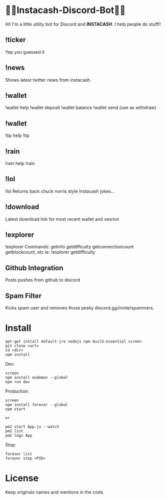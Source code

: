# 🤖🤖Instacash-Discord-Bot🤖🤖

Hi! I'm a little utility bot for Discord and **INSTACASH**.
I help people do stuff!!


## !ticker
Yep you guessed it

## !news
Shows latest twitter news from instacash.

## !wallet
!wallet help
!wallet deposit
!wallet balance
!wallet send <TO ADDRESS> <AMOUNT> (use as withdraw)

## !wallet
!tip help
!tip <USERID> <AMOUNT>

## !rain
!rain help
!rain <NUMBER TO RAIN ON> <AMOUNT EACH>

## !lol
!lol
Returns back chuck norris style instacash jokes...

## !download
Latest download link for most recent wallet and vesrion

## !explorer
!explorer <COMMAND>
Commands: getinfo getdifficulty getconnectioncount getblockcount, etc
ie: !explorer getdifficulty


## Github Integration
Posts pushes from github to discord

## Spam Filter
Kicks spam user and removes those pesky discord.gg/invite/spammers.


# Install

```
apt-get install default-jre nodejs npm build-essential screen
git clone <url>
cd <dir>
npm install
```

Dev:
```
screen
npm install nodemon --global
npm run dev
```

Production:
```
screen
npm install forever --global
npm start

or

pm2 start App.js --watch
pm2 list
pm2 logs App
```

Stop:
```
forever list
forever stop <PID>
```


# License

Keep originals names and mentions in the code.


```